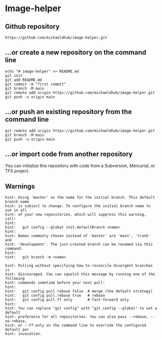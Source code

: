 # Image-helper

## Github repository
    
    https://github.com/michaeldhub/image-helper.git
    
## …or create a new repository on the command line

    echo "# image-helper" >> README.md
    git init
    git add README.md
    git commit -m "first commit"
    git branch -M main
    git remote add origin https://github.com/michaeldhub/image-helper.git
    git push -u origin main
    
## …or push an existing repository from the command line

    git remote add origin https://github.com/michaeldhub/image-helper.git
    git branch -M main
    git push -u origin main
    
## …or import code from another repository

You can initialize this repository with code from a Subversion, Mercurial, or TFS project.

## Warnings

    hint: Using 'master' as the name for the initial branch. This default branch name
    hint: is subject to change. To configure the initial branch name to use in all
    hint: of your new repositories, which will suppress this warning, call:
    hint: 
    hint:   git config --global init.defaultBranch <name>
    hint: 
    hint: Names commonly chosen instead of 'master' are 'main', 'trunk' and
    hint: 'development'. The just-created branch can be renamed via this command:
    hint: 
    hint:   git branch -m <name>
    
    hint: Pulling without specifying how to reconcile divergent branches is
    hint: discouraged. You can squelch this message by running one of the following
    hint: commands sometime before your next pull:
    hint: 
    hint:   git config pull.rebase false  # merge (the default strategy)
    hint:   git config pull.rebase true   # rebase
    hint:   git config pull.ff only       # fast-forward only
    hint: 
    hint: You can replace "git config" with "git config --global" to set a default
    hint: preference for all repositories. You can also pass --rebase, --no-rebase,
    hint: or --ff-only on the command line to override the configured default per
    hint: invocation.


    
